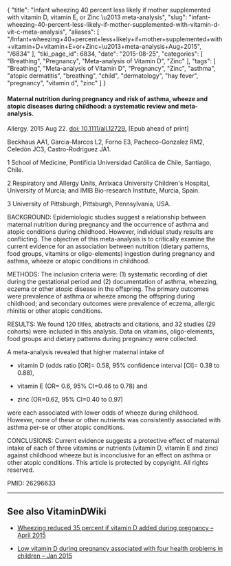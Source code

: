 {
    "title": "Infant wheezing 40 percent less likely if mother supplemented with vitamin D, vitamin E, or Zinc \u2013 meta-analysis",
    "slug": "infant-wheezing-40-percent-less-likely-if-mother-supplemented-with-vitamin-d-vit-c-meta-analysis",
    "aliases": [
        "/Infant+wheezing+40+percent+less+likely+if+mother+supplemented+with+vitamin+D+vitamin+E+or+Zinc+\u2013+meta-analysis+Aug+2015",
        "/6834"
    ],
    "tiki_page_id": 6834,
    "date": "2015-08-25",
    "categories": [
        "Breathing",
        "Pregnancy",
        "Meta-analysis of Vitamin D",
        "Zinc"
    ],
    "tags": [
        "Breathing",
        "Meta-analysis of Vitamin D",
        "Pregnancy",
        "Zinc",
        "asthma",
        "atopic dermatitis",
        "breathing",
        "child",
        "dermatology",
        "hay fever",
        "pregnancy",
        "vitamin d",
        "zinc"
    ]
}


#### Maternal nutrition during pregnancy and risk of asthma, wheeze and atopic diseases during childhood: a systematic review and meta-analysis.

Allergy. 2015 Aug 22. [doi: 10.1111/all.12729.](https://doi.org/10.1111/all.12729.) <span>[Epub ahead of print]</span>

Beckhaus AA1, Garcia-Marcos L2, Forno E3, Pacheco-Gonzalez RM2, Celedón JC3, Castro-Rodriguez JA1.

1 School of Medicine, Pontificia Universidad Católica de Chile, Santiago, Chile.

2 Respiratory and Allergy Units, Arrixaca University Children's Hospital, University of Murcia; and IMIB Bio-research Institute, Murcia, Spain.

3 University of Pittsburgh, Pittsburgh, Pennsylvania, USA.

BACKGROUND: Epidemiologic studies suggest a relationship between maternal nutrition during pregnancy and the occurrence of asthma and atopic conditions during childhood. However, individual study results are conflicting. The objective of this meta-analysis is to critically examine the current evidence for an association between nutrition (dietary patterns, food groups, vitamins or oligo-elements) ingestion during pregnancy and asthma, wheeze or atopic conditions in childhood.

METHODS: The inclusion criteria were: (1) systematic recording of diet during the gestational period and (2) documentation of asthma, wheezing, eczema or other atopic disease in the offspring. The primary outcomes were prevalence of asthma or wheeze among the offspring during childhood; and secondary outcomes were prevalence of eczema, allergic rhinitis or other atopic conditions.

RESULTS: We found 120 titles, abstracts and citations, and 32 studies (29 cohorts) were included in this analysis. Data on vitamins, oligo-elements, food groups and dietary patterns during pregnancy were collected. 

A meta-analysis revealed that higher maternal intake of 

* vitamin D (odds ratio <span>[OR]</span>= 0.58, 95% confidence interval <span>[CI]</span>= 0.38 to 0.88), 

* vitamin E (OR= 0.6, 95% CI=0.46 to 0.78) and 

* zinc (OR=0.62, 95% CI=0.40 to 0.97) 

were each associated with lower odds of wheeze during childhood. However, none of these or other nutrients was consistently associated with asthma per-se or other atopic conditions.

CONCLUSIONS: Current evidence suggests a protective effect of maternal intake of each of three vitamins or nutrients (vitamin D, vitamin E and zinc) against childhood wheeze but is inconclusive for an effect on asthma or other atopic conditions. This article is protected by copyright. All rights reserved.

PMID: 26296633

---

## See also VitaminDWiki

* [Wheezing reduced 35 percent if vitamin D added during pregnancy – April 2015](/posts/wheezing-reduced-35-percent-if-vitamin-d-added-during-pregnancy)

* [Low vitamin D during pregnancy associated with four health problems in children – Jan 2015](/posts/low-vitamin-d-during-pregnancy-associated-with-four-health-problems-in-children)